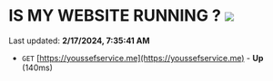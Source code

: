 # IS MY WEBSITE RUNNING ? [![](https://img.shields.io/static/v1?label=Sponsor&message=%E2%9D%A4&logo=GitHub&color=%23fe8e86)](https://github.com/sponsors/<username>)

Last updated: **2/17/2024, 7:35:41 AM**

- `GET` [https://youssefservice.me](https://youssefservice.me) - **Up** (140ms)
